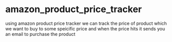 # amazon_product_price_tracker
using amazon product price tracker we can track the price of product which  we want to buy to some speicific price and when the price hits it sends you an email to purchase the product 
